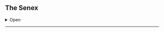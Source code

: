 ## The Senex

<details><summary>Open</summary>
<p>
  
**Starting Equipment**: a walking stick and a piece of practical-but-unique headwear.

**Starting Skill**: Folklore and your choice of History, Poetry, Philology, Mysticism, Monstrumology, Alchemy, Mythology, Runes & Glyphs, or Geopolitics.

**A:** Well-Learned, Ancient Tongues

**B:** Unanswered Questions

**C:** Deep Insight

**D:** Hidden Speech

### Tricks
  
Every time you gain a Sennex template, roll 1d12 and gain that Trick. If you roll a repeat, take your choice of the one above or below it.
	
Tricks take up a Psyche slot but the material components of them always seem to be on hand without taking up an inventory slot.

### A: Well-Learned

For each Sennex template you posses you may have a skill not take up a Psyche slot.

### A: Ancient Tongues

When you encounter some bit of language that you don’t know—like a page in a book, inscription on a ring, or occult chanted phrase—there’s a 2-in-6 chance you know it. Not that you know the whole language, just that you happen to know what this particular bit of language means. 

As you gain templates in this class, the chances that you know any particular bit of language increases by 1-in-6 per template.

### B: Unanswered Questions
  
You have a stat called Unanswered, which starts at 0. Everytime you encounter something very strange and mysterious and unknown in your adventuring, add 1 to your Unanswered stat. Note that this has to be stuff that is really weird and unexplained, not minor stuff. 

Good examples of unanswered questions include:

  1. What is through the Red Iron Door under Mount Breakspear?
  2. Who is the hooded figure we keep seeing at dusk and dawn?
  3. Why would our friend, the Duke of Ravenwood, suddenly turn on us?
  4. What happened that caused the ruined castle to the east to split in half?
  5. Where can we find the lair of the demonghast called Fatemonger?
  6. What does this mysterious serrated amulet do, and how do you use it?

Big, bad questions, ones with reaching implications and strange answers. Again, whenever you have a new question, write it down, and then add 1 to your Unanswered stat.

When you are in the presence of a great deal of knowledge—which might be a big library, another sage or scholar, some ancient wise being, or something else entirely—roll 1d6. If the result is less than or equal to your Unanswered stat, you learn the answer to one of your big questions, and then reduce your Unanswered stat by the amount rolled. This can be related to the source of knowledge you’re dealing with, or it could just be a flash of inspiration; how you piece the info together matters less than that you now know it.

It’s important to note that if you discover an answer to one of your big questions organically, just through playing the game, that doesn’t reduce your Unanswered stat. You only reduce your Unanswered stat when you specifically use your Senex ability to divine answers in this way.

### C: Deep Insight

If you spend a minute or so watching someone, you can make 3 Swords checks. For each success you learn one of the following three things; what their next immediate course of action is, why they’re taking that particular course of action, and how you could best change their mind. Once you’ve done this, you can’t do it again until tomorrow, and you can’t do it to the same person two days in a row.

An example of this could be “the King is going to banish us from the realm,” and “he’s doing it because he’s already unpopular with his subjects, and news of war from the South would spark further unrest,” and “he fears for his own throne, but if we can protect his throne he’ll be happy to keep us around.”

### D: Hidden Speech
  
When you succeed on the now 4-in-6 roll to use Ancient Tongues, you now have enough of that language to carry on a medium-length conversation fluently. 

Furthermore, you can now use Ancient Tongues (and thus Hidden Speech) on things that might not ordinarily qualify as languages: the call of wild animals, the whispering of trees, the crash of a thunderstorm, the clink of gold coins, the creak of an old castle, or the cry of the oppressed. 

### Tricks
For each Senex template you take, you roll 1d12 and gain one of these; if you roll a repeat, take your choice of the option above or below it.

  1. **Flask**. You always have a small flask of alcohol on you, no matter what, and when you or a party member really need a slug, it’s always got just enough.
  2. **Voice**. You are very good at doing imitations and mimicry, to an uncanny degree.
  3. **Animal**. You’ve got a small animal with you, like a raven or a cat, that is cleverer than normal, can read whatever you can, and will sometimes do what you tell it to do.
  4. **Quill**. You’ve got a quill (or a knife, if you’d rather be etching than writing) that can write on anything—wood, stone, metal, whatever. 
  5. **Light**. You can touch a small object to make it glow like a candle; you get 1 hour of this per template per day.
  6. **Notebook**. You have a notebook on your person that never leaves your side. Literally. If someone takes it away from you, it’ll end up back on your person, somehow.
  7. **Cowl**. When you wear your practical headgear, you can choose to have it hide your face from all but dedicated scrutiny; you’ll just look like an old person, and people will quickly write you off.
  8. **Tea**. You’re just really bonkers good at making tea, and know tons about it; if you claim it’s magical, anyone and everyone will believe you.
  9. **Fire**. You can start a small fire with almost anything under almost any conditions. 
  10. **Staff**. Your walking stick will never break, and you have advantage on checks against being deprived of it (which includes stuff like Háma at the door to the Golden Hall).
  11. **Charm**. People just seem to take a shine to you when they first meet you, especially animals, children, and elders.
  12. **Mouth**. You can whistle clearly and loudly, blow ornate smoke-shapes, and tie knots with your tongue.
  
</p>
</details>

* * *

